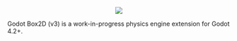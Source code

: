 <p align="center">
  <img src="https://github.com/user-attachments/assets/096b8312-1b92-448c-a400-6f7dd3c5fa50" />
</p>

Godot Box2D (v3) is a work-in-progress physics engine extension for Godot 4.2+.


